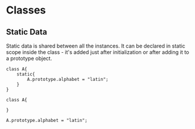# Classes

## Static Data

Static data is shared between all the instances. It can be declared in static scope inside the class - it's added just after initialization or after adding it to a prototype object.

```
class A{
    static{
        A.prototype.alphabet = "latin";
    }
}
```

```
class A{

}

A.prototype.alphabet = "latin";
```

